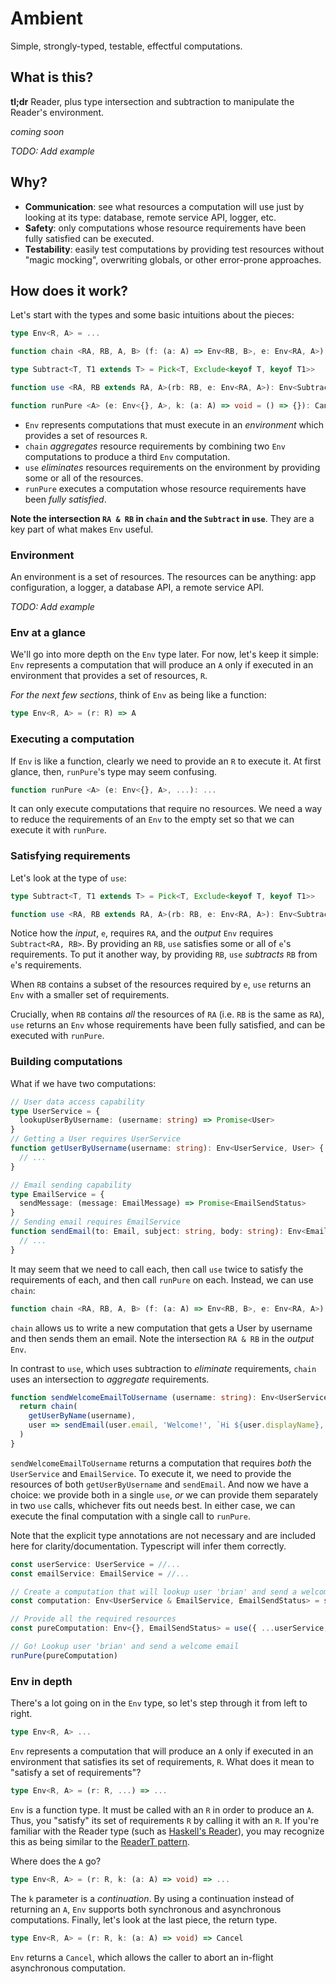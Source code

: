 # Ambient

Simple, strongly-typed, testable, effectful computations.

## What is this?

**tl;dr** Reader, plus type intersection and subtraction to manipulate the Reader's environment.

_coming soon_

_TODO: Add example_

## Why?

* **Communication**: see what resources a computation will use just by looking at its type: database, remote service API, logger, etc.
* **Safety**: only computations whose resource requirements have been fully satisfied can be executed.
* **Testability**: easily test computations by providing test resources without "magic mocking", overwriting globals, or other error-prone approaches.

## How does it work?

Let's start with the types and some basic intuitions about the pieces:

```typescript
type Env<R, A> = ...

function chain <RA, RB, A, B> (f: (a: A) => Env<RB, B>, e: Env<RA, A>): Env<RA & RB, B>

type Subtract<T, T1 extends T> = Pick<T, Exclude<keyof T, keyof T1>>

function use <RA, RB extends RA, A>(rb: RB, e: Env<RA, A>): Env<Subtract<RA, RB>, A>

function runPure <A> (e: Env<{}, A>, k: (a: A) => void = () => {}): Cancel
```

- `Env` represents computations that must execute in an _environment_ which provides a set of resources `R`.
- `chain` _aggregates_ resource requirements by combining two `Env` computations to produce a third `Env` computation.
- `use` _eliminates_ resources requirements on the environment by providing some or all of the resources.
- `runPure` executes a computation whose resource requirements have been _fully satisfied_.

**Note the intersection `RA & RB` in `chain` and the `Subtract` in `use`**.  They are a key part of what makes `Env` useful.

### Environment

An environment is a set of resources.  The resources can be anything: app configuration, a logger, a database API, a remote service API.

_TODO: Add example_

### Env at a glance

We'll go into more depth on the `Env` type later.  For now, let's keep it simple: `Env` represents a computation that will produce an `A` only if executed in an environment that provides a set of resources, `R`.

_For the next few sections_, think of `Env` as being like a function:

```typescript
type Env<R, A> = (r: R) => A
```

### Executing a computation

If `Env` is like a function, clearly we need to provide an `R` to execute it.  At first glance, then, `runPure`'s type may seem confusing.

```typescript
function runPure <A> (e: Env<{}, A>, ...): ...
```

It can only execute computations that require no resources. We need a way to reduce the requirements of an `Env` to the empty set so that we can execute it with `runPure`.

### Satisfying requirements

Let's look at the type of `use`:

```typescript
type Subtract<T, T1 extends T> = Pick<T, Exclude<keyof T, keyof T1>>

function use <RA, RB extends RA, A>(rb: RB, e: Env<RA, A>): Env<Subtract<RA, RB>, A>
```

Notice how the _input_, `e`, requires `RA`, and the _output_ `Env` requires `Subtract<RA, RB>`.  By providing an `RB`, `use` satisfies some or all of `e`'s requirements.  To put it another way, by providing `RB`, `use` _subtracts_ `RB` from `e`'s requirements.

When `RB` contains a subset of the resources required by `e`, `use` returns an `Env` with a smaller set of requirements.

Crucially, when `RB` contains _all_ the resources of `RA` (i.e. `RB` is the same as `RA`), `use` returns an `Env` whose requirements have been fully satisfied, and can be executed with `runPure`.

### Building computations

What if we have two computations:

```typescript
// User data access capability
type UserService = {
  lookupUserByUsername: (username: string) => Promise<User>
}
// Getting a User requires UserService
function getUserByUsername(username: string): Env<UserService, User> {
  // ...
}

// Email sending capability
type EmailService = {
  sendMessage: (message: EmailMessage) => Promise<EmailSendStatus>
}
// Sending email requires EmailService
function sendEmail(to: Email, subject: string, body: string): Env<EmailService, EmailSendStatus> {
  // ...
}
```

It may seem that we need to call each, then call `use` twice to satisfy the requirements of each, and then call `runPure` on each.  Instead, we can use `chain`:

```typescript
function chain <RA, RB, A, B> (f: (a: A) => Env<RB, B>, e: Env<RA, A>): Env<RA & RB, B>
```

`chain` allows us to write a new computation that gets a User by username and then sends them an email. Note the intersection `RA & RB` in the _output_ `Env`.

In contrast to `use`, which uses subtraction to _eliminate_ requirements, `chain` uses an intersection to _aggregate_ requirements.

```typescript
function sendWelcomeEmailToUsername (username: string): Env<UserService & EmailService, EmailSendStatus> {
  return chain(
    getUserByName(username),
    user => sendEmail(user.email, 'Welcome!', `Hi ${user.displayName}, welcome to the world of composable computations!`
  )
}
```

`sendWelcomeEmailToUsername` returns a computation that requires _both_ the `UserService` and `EmailService`.  To execute it, we need to provide the resources of both `getUserByUsername` and `sendEmail`.  And now we have a choice: we provide both in a single `use`, _or_ we can provide them separately in two `use` calls, whichever fits out needs best.  In either case, we can execute the final computation with a single call to `runPure`.

Note that the explicit type annotations are not necessary and are included here for clarity/documentation. Typescript will infer them correctly.

```typescript
const userService: UserService = //...
const emailService: EmailService = //...

// Create a computation that will lookup user 'brian' and send a welcome email
const computation: Env<UserService & EmailService, EmailSendStatus> = sendWelcomeEmailToUsername('brian')

// Provide all the required resources
const pureComputation: Env<{}, EmailSendStatus> = use({ ...userService, ...emailService }, computation)

// Go! Lookup user 'brian' and send a welcome email
runPure(pureComputation)
```

### Env in depth

There's a lot going on in the `Env` type, so let's step through it from left to right.

```typescript
type Env<R, A> ...
```

`Env` represents a computation that will produce an `A` only if executed in an environment that satisfies its set of requirements, `R`.  What does it mean to "satisfy a set of requirements"?

```typescript
type Env<R, A> = (r: R, ...) => ...
```

`Env` is a function type.  It must be called with an `R` in order to produce an `A`.  Thus, you "satisfy" its set of requirements `R` by calling it with an `R`.  If you're familiar with the Reader type (such as [Haskell's Reader](http://hackage.haskell.org/package/mtl-2.2.2/docs/Control-Monad-Reader.html)), you may recognize this as being similar to the [ReaderT pattern](https://www.fpcomplete.com/blog/2017/06/readert-design-pattern).

Where does the `A` go?

```typescript
type Env<R, A> = (r: R, k: (a: A) => void) => ...
```

The `k` parameter is a _continuation_.  By using a continuation instead of returning an `A`, `Env` supports both synchronous and asynchronous computations.  Finally, let's look at the last piece, the return type.

```typescript
type Env<R, A> = (r: R, k: (a: A) => void) => Cancel
```

`Env` returns a `Cancel`, which allows the caller to abort an in-flight asynchronous computation.
